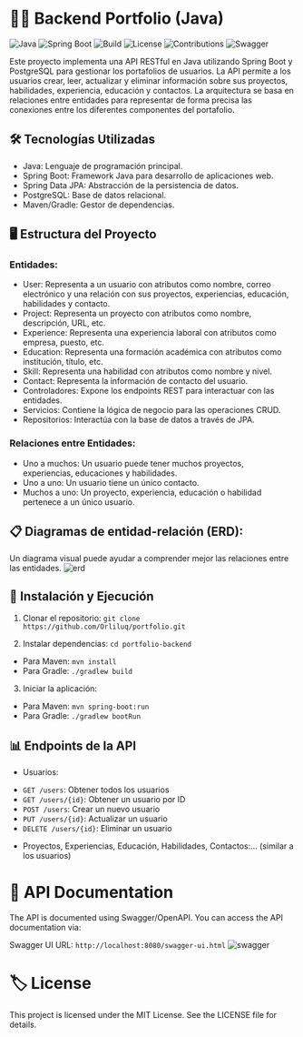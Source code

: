 # 👩‍💻 Backend Portfolio (Java) 

![Java](https://img.shields.io/badge/Java-21-blue)
![Spring Boot](https://img.shields.io/badge/Spring%20Boot-3.3.5-brightgreen)
![Build](https://img.shields.io/github/workflow/status/your-username/halloween-trivia-api/Build%20API%20Project)
![License](https://img.shields.io/badge/license-MIT-blue.svg)
![Contributions](https://img.shields.io/badge/contributions-welcome-brightgreen.svg)
![Swagger](https://img.shields.io/badge/documented%20with-Swagger-orange.svg)

Este proyecto implementa una API RESTful en Java utilizando Spring Boot y PostgreSQL para gestionar los portafolios de usuarios. La API permite a los usuarios crear, leer, actualizar y eliminar información sobre sus proyectos, habilidades, experiencia, educación y contactos. La arquitectura se basa en relaciones entre entidades para representar de forma precisa las conexiones entre los diferentes componentes del portafolio.

## 🛠️ Tecnologías Utilizadas 
- Java: Lenguaje de programación principal.
- Spring Boot: Framework Java para desarrollo de aplicaciones web.
- Spring Data JPA: Abstracción de la persistencia de datos.
- PostgreSQL: Base de datos relacional.
- Maven/Gradle: Gestor de dependencias.

## 🖥️ Estructura del Proyecto 
### Entidades:
- User: Representa a un usuario con atributos como nombre, correo electrónico y una relación con sus proyectos, experiencias, educación, habilidades y contacto.
- Project: Representa un proyecto con atributos como nombre, descripción, URL, etc.
- Experience: Representa una experiencia laboral con atributos como empresa, puesto, etc.
- Education: Representa una formación académica con atributos como institución, título, etc.
- Skill: Representa una habilidad con atributos como nombre y nivel.
- Contact: Representa la información de contacto del usuario.
- Controladores: Expone los endpoints REST para interactuar con las entidades.
- Servicios: Contiene la lógica de negocio para las operaciones CRUD.
- Repositorios: Interactúa con la base de datos a través de JPA.

### Relaciones entre Entidades:
- Uno a muchos: Un usuario puede tener muchos proyectos, experiencias, educaciones y habilidades.
- Uno a uno: Un usuario tiene un único contacto.
- Muchos a uno: Un proyecto, experiencia, educación o habilidad pertenece a un único usuario.
  
## 📋 Diagramas de entidad-relación (ERD): 
Un diagrama visual puede ayudar a comprender mejor las relaciones entre las entidades.
![erd](https://github.com/user-attachments/assets/f4fbb682-bcb5-41b6-ba7e-022bf890fcee)

## 📂 Instalación y Ejecución 
1. Clonar el repositorio:
```git clone https://github.com/Orliluq/portfolio.git```

2. Instalar dependencias:
```cd portfolio-backend```

- Para Maven: `mvn install`
- Para Gradle: `./gradlew build` 

3. Iniciar la aplicación:
- Para Maven: `mvn spring-boot:run`
- Para Gradle: `./gradlew bootRun`

## 📊 Endpoints de la API
- Usuarios:
+ `GET /users`: Obtener todos los usuarios
+ `GET /users/{id}`: Obtener un usuario por ID
+ `POST /users`: Crear un nuevo usuario
+ `PUT /users/{id}`: Actualizar un usuario
+ `DELETE /users/{id}`: Eliminar un usuario
- Proyectos, Experiencias, Educación, Habilidades, Contactos:... (similar a los usuarios)

# 📝 API Documentation
The API is documented using Swagger/OpenAPI. You can access the API documentation via:

Swagger UI URL: `http://localhost:8080/swagger-ui.html`
![swagger](https://github.com/user-attachments/assets/c5ca37a5-b13d-41bc-aa3b-370b63888854)

# 🏷️ License
This project is licensed under the MIT License. See the LICENSE file for details.
